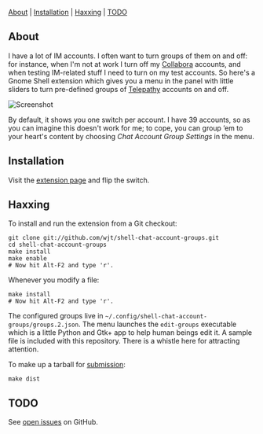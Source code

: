[About](#about) | 
[Installation](#installation) | 
[Haxxing](#haxxing) | 
[TODO](#TODO)

## About

I have a lot of IM accounts. I often want to turn groups of them on and off:
for instance, when I'm not at work I turn off my [Collabora][] accounts, and
when testing IM-related stuff I need to turn on my test accounts. So here's a
Gnome Shell extension which gives you a menu in the panel with little sliders
to turn pre-defined groups of [Telepathy][] accounts on and off.

![Screenshot](http://willthompson.co.uk/misc/account-groups-1.5.png)

By default, it shows you one switch per account. I have 39 accounts, so as you
can imagine this doesn't work for me; to cope, you can group ’em to your
heart's content by choosing *Chat Account Group Settings* in the menu.

[Collabora]: http://collabora.com/
[Telepathy]: http://telepathy.freedesktop.org/

## Installation

Visit the [extension page][] and flip the switch.

[extension page]: https://extensions.gnome.org/extension/579/chat-account-groups/

## Haxxing

To install and run the extension from a Git checkout:

    git clone git://github.com/wjt/shell-chat-account-groups.git
    cd shell-chat-account-groups
    make install
    make enable
    # Now hit Alt-F2 and type 'r'.

Whenever you modify a file:

    make install
    # Now hit Alt-F2 and type 'r'.

The configured groups live in
`~/.config/shell-chat-account-groups/groups.2.json`. The menu launches the
`edit-groups` executable which is a little Python and Gtk+ app to help human
beings edit it. A sample file is included with this repository. There is a
whistle here for attracting attention.

To make up a tarball for [submission](https://extensions.gnome.org/upload/):

    make dist

## TODO

See [open issues][] on GitHub.

[open issues]: https://github.com/wjt/shell-chat-account-groups/issues?state=open
